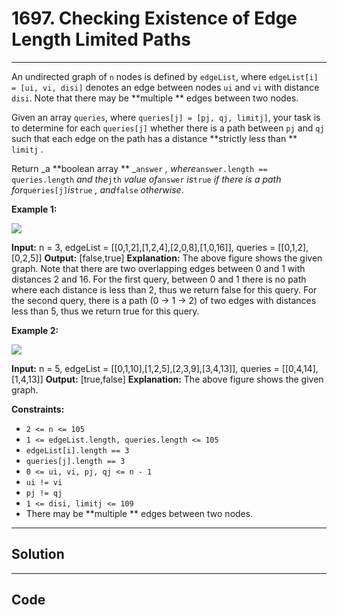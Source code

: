 # 1697. Checking Existence of Edge Length Limited Paths

---

An undirected graph of `n` nodes is defined by `edgeList`, where `edgeList[i] = [ui, vi, disi]` denotes an edge between nodes `ui` and `vi` with distance `disi`. Note that there may be **multiple ** edges between two nodes.

Given an array `queries`, where `queries[j] = [pj, qj, limitj]`, your task is to determine for each `queries[j]` whether there is a path between `pj` and `qj` such that each edge on the path has a distance **strictly less than ** `limitj` .

Return _a **boolean array ** _`answer` _, where_`answer.length == queries.length` _and the_`jth` _value of_`answer` _is_`true` _if there is a path for_`queries[j]`_is_`true` _, and_`false` _otherwise_.

 

**Example 1:**

![](https://assets.leetcode.com/uploads/2020/12/08/h.png)


**Input:** n = 3, edgeList = [[0,1,2],[1,2,4],[2,0,8],[1,0,16]], queries = [[0,1,2],[0,2,5]]
**Output:** [false,true]
**Explanation:** The above figure shows the given graph. Note that there are two overlapping edges between 0 and 1 with distances 2 and 16.
For the first query, between 0 and 1 there is no path where each distance is less than 2, thus we return false for this query.
For the second query, there is a path (0 -> 1 -> 2) of two edges with distances less than 5, thus we return true for this query.


**Example 2:**

![](https://assets.leetcode.com/uploads/2020/12/08/q.png)


**Input:** n = 5, edgeList = [[0,1,10],[1,2,5],[2,3,9],[3,4,13]], queries = [[0,4,14],[1,4,13]]
**Output:** [true,false]
**Explanation:** The above figure shows the given graph.


 

**Constraints:**

  * `2 <= n <= 105`
  * `1 <= edgeList.length, queries.length <= 105`
  * `edgeList[i].length == 3`
  * `queries[j].length == 3`
  * `0 <= ui, vi, pj, qj <= n - 1`
  * `ui != vi`
  * `pj != qj`
  * `1 <= disi, limitj <= 109`
  * There may be **multiple ** edges between two nodes.

---

## Solution



---

## Code
```python


```